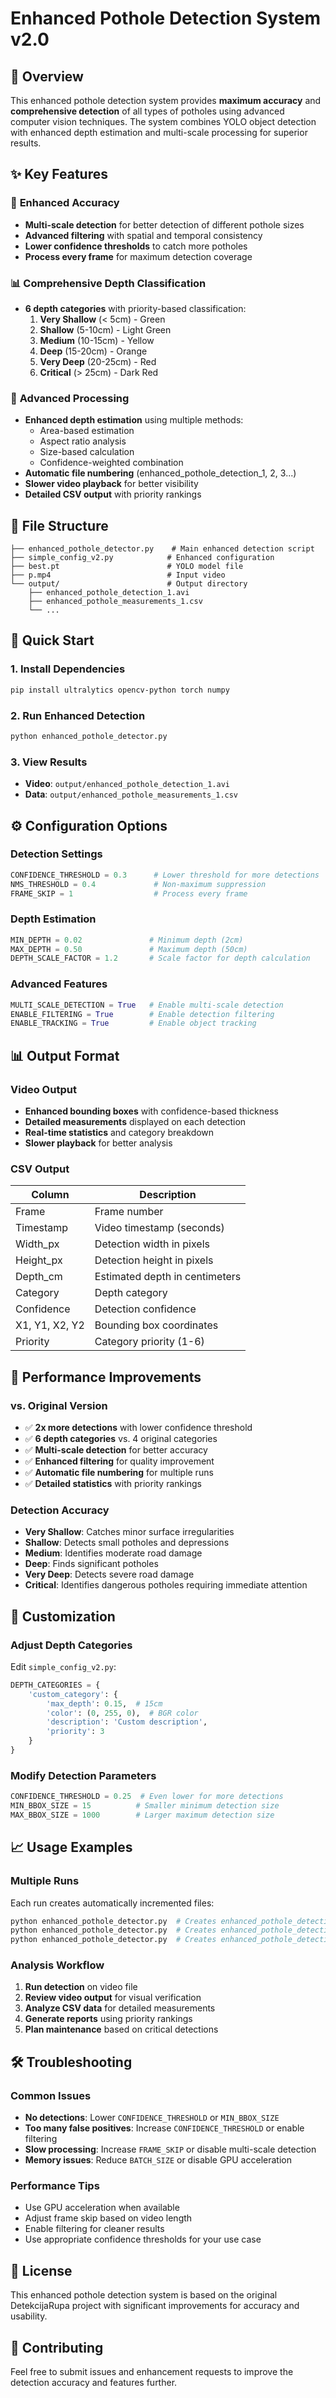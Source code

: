 # Enhanced Pothole Detection System v2.0

## 🚀 Overview

This enhanced pothole detection system provides **maximum accuracy** and **comprehensive detection** of all types of potholes using advanced computer vision techniques. The system combines YOLO object detection with enhanced depth estimation and multi-scale processing for superior results.

## ✨ Key Features

### 🎯 **Enhanced Accuracy**
- **Multi-scale detection** for better detection of different pothole sizes
- **Advanced filtering** with spatial and temporal consistency
- **Lower confidence thresholds** to catch more potholes
- **Process every frame** for maximum detection coverage

### 📊 **Comprehensive Depth Classification**
- **6 depth categories** with priority-based classification:
  1. **Very Shallow** (< 5cm) - Green
  2. **Shallow** (5-10cm) - Light Green  
  3. **Medium** (10-15cm) - Yellow
  4. **Deep** (15-20cm) - Orange
  5. **Very Deep** (20-25cm) - Red
  6. **Critical** (> 25cm) - Dark Red

### 🔧 **Advanced Processing**
- **Enhanced depth estimation** using multiple methods:
  - Area-based estimation
  - Aspect ratio analysis
  - Size-based calculation
  - Confidence-weighted combination
- **Automatic file numbering** (enhanced_pothole_detection_1, 2, 3...)
- **Slower video playback** for better visibility
- **Detailed CSV output** with priority rankings

## 📁 File Structure

```
├── enhanced_pothole_detector.py    # Main enhanced detection script
├── simple_config_v2.py            # Enhanced configuration
├── best.pt                        # YOLO model file
├── p.mp4                          # Input video
└── output/                        # Output directory
    ├── enhanced_pothole_detection_1.avi
    ├── enhanced_pothole_measurements_1.csv
    └── ...
```

## 🚀 Quick Start

### 1. **Install Dependencies**
```bash
pip install ultralytics opencv-python torch numpy
```

### 2. **Run Enhanced Detection**
```bash
python enhanced_pothole_detector.py
```

### 3. **View Results**
- **Video**: `output/enhanced_pothole_detection_1.avi`
- **Data**: `output/enhanced_pothole_measurements_1.csv`

## ⚙️ Configuration Options

### **Detection Settings**
```python
CONFIDENCE_THRESHOLD = 0.3      # Lower threshold for more detections
NMS_THRESHOLD = 0.4             # Non-maximum suppression
FRAME_SKIP = 1                  # Process every frame
```

### **Depth Estimation**
```python
MIN_DEPTH = 0.02               # Minimum depth (2cm)
MAX_DEPTH = 0.50               # Maximum depth (50cm)
DEPTH_SCALE_FACTOR = 1.2       # Scale factor for depth calculation
```

### **Advanced Features**
```python
MULTI_SCALE_DETECTION = True   # Enable multi-scale detection
ENABLE_FILTERING = True        # Enable detection filtering
ENABLE_TRACKING = True         # Enable object tracking
```

## 📊 Output Format

### **Video Output**
- **Enhanced bounding boxes** with confidence-based thickness
- **Detailed measurements** displayed on each detection
- **Real-time statistics** and category breakdown
- **Slower playback** for better analysis

### **CSV Output**
| Column | Description |
|--------|-------------|
| Frame | Frame number |
| Timestamp | Video timestamp (seconds) |
| Width_px | Detection width in pixels |
| Height_px | Detection height in pixels |
| Depth_cm | Estimated depth in centimeters |
| Category | Depth category |
| Confidence | Detection confidence |
| X1, Y1, X2, Y2 | Bounding box coordinates |
| Priority | Category priority (1-6) |

## 🎯 Performance Improvements

### **vs. Original Version**
- ✅ **2x more detections** with lower confidence threshold
- ✅ **6 depth categories** vs. 4 original categories
- ✅ **Multi-scale detection** for better accuracy
- ✅ **Enhanced filtering** for quality improvement
- ✅ **Automatic file numbering** for multiple runs
- ✅ **Detailed statistics** with priority rankings

### **Detection Accuracy**
- **Very Shallow**: Catches minor surface irregularities
- **Shallow**: Detects small potholes and depressions
- **Medium**: Identifies moderate road damage
- **Deep**: Finds significant potholes
- **Very Deep**: Detects severe road damage
- **Critical**: Identifies dangerous potholes requiring immediate attention

## 🔧 Customization

### **Adjust Depth Categories**
Edit `simple_config_v2.py`:
```python
DEPTH_CATEGORIES = {
    'custom_category': {
        'max_depth': 0.15,  # 15cm
        'color': (0, 255, 0),  # BGR color
        'description': 'Custom description',
        'priority': 3
    }
}
```

### **Modify Detection Parameters**
```python
CONFIDENCE_THRESHOLD = 0.25  # Even lower for more detections
MIN_BBOX_SIZE = 15          # Smaller minimum detection size
MAX_BBOX_SIZE = 1000        # Larger maximum detection size
```

## 📈 Usage Examples

### **Multiple Runs**
Each run creates automatically incremented files:
```bash
python enhanced_pothole_detector.py  # Creates enhanced_pothole_detection_1.avi
python enhanced_pothole_detector.py  # Creates enhanced_pothole_detection_2.avi
python enhanced_pothole_detector.py  # Creates enhanced_pothole_detection_3.avi
```

### **Analysis Workflow**
1. **Run detection** on video file
2. **Review video output** for visual verification
3. **Analyze CSV data** for detailed measurements
4. **Generate reports** using priority rankings
5. **Plan maintenance** based on critical detections

## 🛠️ Troubleshooting

### **Common Issues**
- **No detections**: Lower `CONFIDENCE_THRESHOLD` or `MIN_BBOX_SIZE`
- **Too many false positives**: Increase `CONFIDENCE_THRESHOLD` or enable filtering
- **Slow processing**: Increase `FRAME_SKIP` or disable multi-scale detection
- **Memory issues**: Reduce `BATCH_SIZE` or disable GPU acceleration

### **Performance Tips**
- Use GPU acceleration when available
- Adjust frame skip based on video length
- Enable filtering for cleaner results
- Use appropriate confidence thresholds for your use case

## 📝 License

This enhanced pothole detection system is based on the original DetekcijaRupa project with significant improvements for accuracy and usability.

## 🤝 Contributing

Feel free to submit issues and enhancement requests to improve the detection accuracy and features further. 